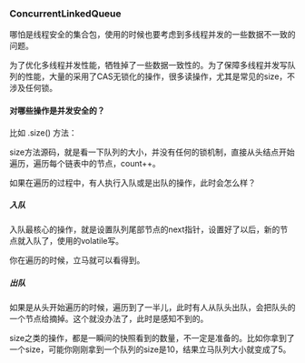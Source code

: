 ### ConcurrentLinkedQueue

哪怕是线程安全的集合包，使用的时候也要考虑到多线程并发的一些数据不一致的问题。

为了优化多线程并发性能，牺牲掉了一些数据一致性的。为了保障多线程并发写队列的性能，大量的采用了CAS无锁化的操作，很多读操作，尤其是常见的size，不涉及任何锁。

#### 对哪些操作是并发安全的？

比如 .size() 方法：

size方法源码，就是看一下队列的大小，并没有任何的锁机制，直接从头结点开始遍历，遍历每个链表中的节点，count++。

如果在遍历的过程中，有人执行入队或是出队的操作，此时会怎么样？

##### 入队

入队最核心的操作，就是设置队列尾部节点的next指针，设置好了以后，新的节点就入队了，使用的volatile写。

你在遍历的时候，立马就可以看得到。

##### 出队

如果是从头开始遍历的时候，遍历到了一半儿，此时有人从队头出队，会把队头的一个节点给摘掉。这个就没办法了，此时是感知不到的。



size之类的操作，都是一瞬间的快照看到的数量，不一定是准备的。比如你拿到了一个size，可能你刚刚拿到一个队列的size是10，结果立马队列大小就变成了5。